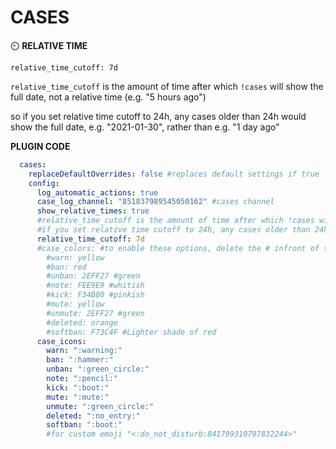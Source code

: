 # CASES

⏲️ **RELATIVE TIME**

`relative_time_cutoff: 7d`

`relative_time_cutoff` is the amount of time after which `!cases` will show the full date, not a relative time (e.g. "5 hours ago")

so if you set relative time cutoff to 24h, any cases older than 24h would show the full date, e.g. "2021-01-30", rather than e.g. "1 day ago"


**PLUGIN CODE**

```yaml
  cases:
    replaceDefaultOverrides: false #replaces default settings if true
    config:
      log_automatic_actions: true
      case_log_channel: "851837989545050162" #cases channel
      show_relative_times: true
      #relative_time_cutoff is the amount of time after which !cases will show the full date, not a relative time (e.g. "5 hours ago")
      #if you set relative time cutoff to 24h, any cases older than 24h would show the full date, e.g. "2021-01-30", rather than e.g. "1 day ago"
      relative_time_cutoff: 7d
      #case_colors: #to enable these options, delete the # infront of the items below
        #warn: yellow
        #ban: red
        #unban: 2EFF27 #green
        #note: FEE9E9 #whitish
        #kick: F34B80 #pinkish
        #mute: yellow
        #unmute: 2EFF27 #green
        #deleted: orange
        #softban: F73C4F #Lighter shade of red
      case_icons:
        warn: ":warning:"
        ban: ":hammer:"
        unban: ":green_circle:"
        note: ":pencil:"
        kick: ":boot:"
        mute: ":mute:"
        unmute: ":green_circle:"
        deleted: ":no_entry:"
        softban: ":boot:"
        #for custom emoji "<:do_not_disturb:841799310797832244>"
```
